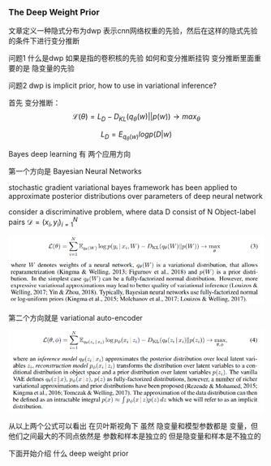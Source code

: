 ### The Deep Weight  Prior

文章定义一种隐式分布为dwp 表示cnn网络权重的先验，然后在这样的隐式先验的条件下进行变分推断



问题1 什么是dwp 如果是指的卷积核的先验 如何和变分推断挂钩 变分推断里面重要的是 隐变量的先验

问题2 dwp is implicit prior, how to use in variational inference?



首先 变分推断：
$$
\mathcal{L}(\theta) = L_{D} - D_{KL}(q_{\theta}(w)||p(w)) \rightarrow  max_{\theta}
$$

$$
   L_{D} = E_{q_{\theta}(w)}logp(D|w)
$$



Bayes deep learning 有 两个应用方向 

第一个方向是 Bayesian Neural Networks 

stochastic gradient variational bayes framework has been applied to approximate posterior distributions over parameters of deep neural network

consider a discriminative problem, where data D consist of N Object-label pairs $\mathcal{D} = {(x_{i},y_{i})}_{i=1}^{N}$

![bnn](./pic/bnn.png)



第二个方向就是 variational auto-encoder



![dwp_vae](./pic/dwp_vae.png)



从以上两个公式可以看出 在贝叶斯视角下 虽然 隐变量和模型参数都是 变量，但他们之间最大的不同点依然是 参数和样本是独立的 但是隐变量和样本是不独立的



下面开始介绍 什么 deep weight  prior



